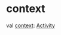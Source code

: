 # context


val [context](context.md): [Activity](https://developer.android.com/reference/kotlin/android/app/Activity.html)
